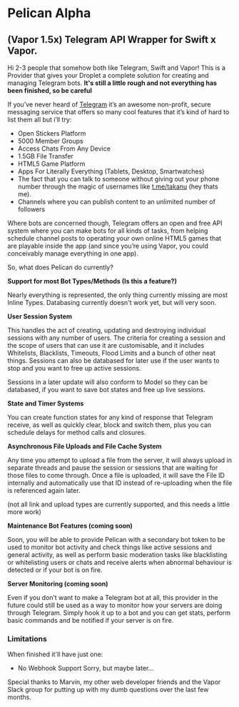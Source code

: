 # Pelican Alpha
## (Vapor 1.5x) Telegram API Wrapper for Swift x Vapor.

Hi 2-3 people that somehow both like Telegram, Swift and Vapor!   This is a Provider that gives your Droplet a complete solution for creating and managing Telegram bots.  **It's still a little rough and not everything has been finished, so be careful**

If you’ve never heard of [Telegram](telegram.org) it’s an awesome non-profit, secure messaging service that offers so many cool features that it’s kind of hard to list them all but i’ll try:


* Open Stickers Platform 
* 5000 Member Groups 
* Access Chats From Any Device 
* 1.5GB File Transfer 
* HTML5 Game Platform 
* Apps For Literally Everything (Tablets, Desktop, Smartwatches)
* The fact that you can talk to someone without giving out your phone number through the magic of usernames like [t.me/takanu](t.me/takanu) (hey thats me).
* Channels where you can publish content to an unlimited number of followers

Where bots are concerned though, Telegram offers an open and free API system where you can make bots for all kinds of tasks, from helping schedule channel posts to operating your own online HTML5 games that are playable inside the app (and since you’re using Vapor, you could conceivably manage everything in one app).

So, what does Pelican do currently?


**Support for most Bot Types/Methods (Is this a feature?)**

Nearly everything is represented, the only thing currently missing are most Inline Types.  Databasing currently doesn't work yet, but will very soon.

**User Session System**

This handles the act of creating, updating and destroying individual sessions with any number of users.  The criteria for creating a session and the scope of users that can use it are customisable, and it includes Whitelists, Blacklists, Timeouts, Flood Limits and a bunch of other neat things.  Sessions can also be databased for later use if the user wants to stop and you want to free up active sessions.

Sessions in a later update will also conform to Model so they can be databased, if you want to save bot states and free up live sessions.

**State and Timer Systems**

You can create function states for any kind of response that Telegram receive, as well as quickly clear, block and switch them, plus you can schedule delays for method calls and closures.

**Asynchronous File Uploads and File Cache System**

Any time you attempt to upload a file from the server, it will always upload in separate threads and pause the session or sessions that are waiting for those files to come through.  Once a file is uploaded, it will save the File ID internally and automatically use that ID instead of re-uploading when the file is referenced again later.

(not all link and upload types are currently supported, and this needs a little more work)

**Maintenance Bot Features (coming soon)**

Soon, you will be able to provide Pelican with a secondary bot token to be used to monitor bot activity and check things like active sessions and general activity, as well as perform basic moderation tasks like blacklisting or whitelisting users or chats and receive alerts when abnormal behaviour is detected or if your bot is on fire.

**Server Monitoring (coming soon)**

Even if you don’t want to make a Telegram bot at all, this provider in the future could still be used as a way to monitor how your servers are doing through Telegram.  Simply hook it up to a bot and you can get stats, perform basic commands and be notified if your server is on fire.


### Limitations
When finished it'll have just one:

- No Webhook Support
Sorry, but maybe later…

Special thanks to Marvin, my other web developer friends and the Vapor Slack group for putting up with my dumb questions over the last few months.
